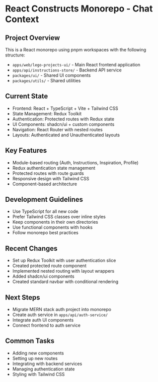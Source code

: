 # React Constructs Monorepo - Chat Context

## Project Overview
This is a React monorepo using pnpm workspaces with the following structure:
- `apps/web/lego-projects-ui/` - Main React frontend application
- `apps/api/instructions-store/` - Backend API service
- `packages/ui/` - Shared UI components
- `packages/utils/` - Shared utilities

## Current State
- Frontend: React + TypeScript + Vite + Tailwind CSS
- State Management: Redux Toolkit
- Authentication: Protected routes with Redux state
- UI Components: shadcn/ui + custom components
- Navigation: React Router with nested routes
- Layouts: Authenticated and Unauthenticated layouts

## Key Features
- Module-based routing (Auth, Instructions, Inspiration, Profile)
- Redux authentication state management
- Protected routes with route guards
- Responsive design with Tailwind CSS
- Component-based architecture

## Development Guidelines
- Use TypeScript for all new code
- Prefer Tailwind CSS classes over inline styles
- Keep components in their own directories
- Use functional components with hooks
- Follow monorepo best practices

## Recent Changes
- Set up Redux Toolkit with user authentication slice
- Created protected route component
- Implemented nested routing with layout wrappers
- Added shadcn/ui components
- Created standard navbar with conditional rendering

## Next Steps
- Migrate MERN stack auth project into monorepo
- Create auth service in `apps/api/auth-service/`
- Integrate auth UI components
- Connect frontend to auth service

## Common Tasks
- Adding new components
- Setting up new routes
- Integrating with backend services
- Managing authentication state
- Styling with Tailwind CSS 